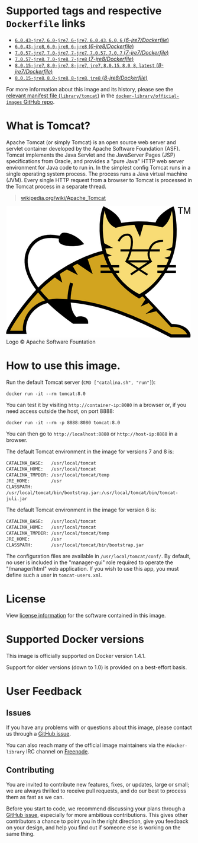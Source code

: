 # Supported tags and respective `Dockerfile` links

- [`6.0.43-jre7`, `6.0-jre7`, `6-jre7`, `6.0.43`, `6.0`, `6` (*6-jre7/Dockerfile*)](https://github.com/docker-library/tomcat/blob/42acf24d6056b82d396da6658943f5c26e7b5cc1/6-jre7/Dockerfile)
- [`6.0.43-jre8`, `6.0-jre8`, `6-jre8` (*6-jre8/Dockerfile*)](https://github.com/docker-library/tomcat/blob/42acf24d6056b82d396da6658943f5c26e7b5cc1/6-jre8/Dockerfile)
- [`7.0.57-jre7`, `7.0-jre7`, `7-jre7`, `7.0.57`, `7.0`, `7` (*7-jre7/Dockerfile*)](https://github.com/docker-library/tomcat/blob/42acf24d6056b82d396da6658943f5c26e7b5cc1/7-jre7/Dockerfile)
- [`7.0.57-jre8`, `7.0-jre8`, `7-jre8` (*7-jre8/Dockerfile*)](https://github.com/docker-library/tomcat/blob/42acf24d6056b82d396da6658943f5c26e7b5cc1/7-jre8/Dockerfile)
- [`8.0.15-jre7`, `8.0-jre7`, `8-jre7`, `jre7`, `8.0.15`, `8.0`, `8`, `latest` (*8-jre7/Dockerfile*)](https://github.com/docker-library/tomcat/blob/42acf24d6056b82d396da6658943f5c26e7b5cc1/8-jre7/Dockerfile)
- [`8.0.15-jre8`, `8.0-jre8`, `8-jre8`, `jre8` (*8-jre8/Dockerfile*)](https://github.com/docker-library/tomcat/blob/42acf24d6056b82d396da6658943f5c26e7b5cc1/8-jre8/Dockerfile)

For more information about this image and its history, please see the [relevant
manifest file
(`library/tomcat`)](https://github.com/docker-library/official-images/blob/master/library/tomcat)
in the [`docker-library/official-images` GitHub
repo](https://github.com/docker-library/official-images).

# What is Tomcat?

Apache Tomcat (or simply Tomcat) is an open source web server and servlet
container developed by the Apache Software Foundation (ASF). Tomcat implements
the Java Servlet and the JavaServer Pages (JSP) specifications from Oracle, and
provides a "pure Java" HTTP web server environment for Java code to run in. In
the simplest config Tomcat runs in a single operating system process. The
process runs a Java virtual machine (JVM). Every single HTTP request from a
browser to Tomcat is processed in the Tomcat process in a separate thread.

> [wikipedia.org/wiki/Apache_Tomcat](https://en.wikipedia.org/wiki/Apache_Tomcat)

![logo](https://raw.githubusercontent.com/docker-library/docs/master/tomcat/logo.png)
Logo &copy; Apache Software Fountation

# How to use this image.

Run the default Tomcat server (`CMD ["catalina.sh", "run"]`):

    docker run -it --rm tomcat:8.0

You can test it by visiting `http://container-ip:8080` in a browser or, if you
need access outside the host, on port 8888:

    docker run -it --rm -p 8888:8080 tomcat:8.0

You can then go to `http://localhost:8888` or `http://host-ip:8888` in a
browser.

The default Tomcat environment in the image for versions 7 and 8 is:

    CATALINA_BASE:   /usr/local/tomcat
    CATALINA_HOME:   /usr/local/tomcat
    CATALINA_TMPDIR: /usr/local/tomcat/temp
    JRE_HOME:        /usr
    CLASSPATH:       /usr/local/tomcat/bin/bootstrap.jar:/usr/local/tomcat/bin/tomcat-juli.jar

The default Tomcat environment in the image for version 6 is:

    CATALINA_BASE:   /usr/local/tomcat
    CATALINA_HOME:   /usr/local/tomcat
    CATALINA_TMPDIR: /usr/local/tomcat/temp
    JRE_HOME:        /usr
    CLASSPATH:       /usr/local/tomcat/bin/bootstrap.jar

The configuration files are available in `/usr/local/tomcat/conf/`.  By default,
no user is included in the "manager-gui" role required to operate the
"/manager/html" web application.   If you wish to use this app, you must define
such a user in `tomcat-users.xml`.

# License

View [license information](https://www.apache.org/licenses/LICENSE-2.0) for the
software contained in this image.

# Supported Docker versions

This image is officially supported on Docker version 1.4.1.

Support for older versions (down to 1.0) is provided on a best-effort basis.

# User Feedback

## Issues

If you have any problems with or questions about this image, please contact us
 through a [GitHub issue](https://github.com/docker-library/tomcat/issues).

You can also reach many of the official image maintainers via the
`#docker-library` IRC channel on [Freenode](https://freenode.net).

## Contributing

You are invited to contribute new features, fixes, or updates, large or small;
we are always thrilled to receive pull requests, and do our best to process them
as fast as we can.

Before you start to code, we recommend discussing your plans
through a [GitHub issue](https://github.com/docker-library/tomcat/issues), especially for more ambitious
contributions. This gives other contributors a chance to point you in the right
direction, give you feedback on your design, and help you find out if someone
else is working on the same thing.
